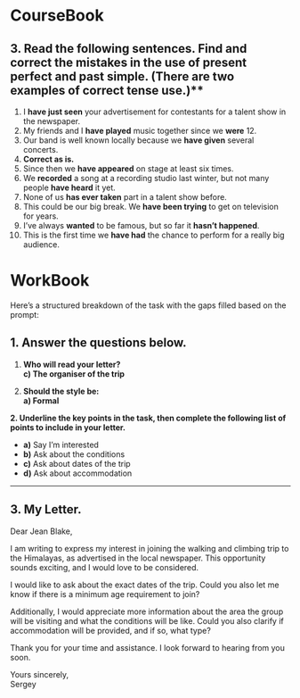 # CourseBook
## 3. Read the following sentences. Find and correct the mistakes in the use of present perfect and past simple. (There are two examples of correct tense use.)**

1. I **have just seen** your advertisement for contestants for a talent show in the newspaper.  
2. My friends and I **have played** music together since we **were** 12.  
3. Our band is well known locally because we **have given** several concerts.  
4. **Correct as is.**  
5. Since then we **have appeared** on stage at least six times.  
6. We **recorded** a song at a recording studio last winter, but not many people **have heard** it yet.  
7. None of us **has ever taken** part in a talent show before.  
8. This could be our big break. We **have been trying** to get on television for years.  
9. I’ve always **wanted** to be famous, but so far it **hasn’t happened**.  
10. This is the first time we **have had** the chance to perform for a really big audience.  
# WorkBook
Here’s a structured breakdown of the task with the gaps filled based on the prompt:


## **1. Answer the questions below.**

1. **Who will read your letter?**  
   **c) The organiser of the trip**  

2. **Should the style be:**  
   **a) Formal**  

**2. Underline the key points in the task, then complete the following list of points to include in your letter.**  

- **a)** Say I’m interested  
- **b)** Ask about the conditions  
- **c)** Ask about dates of the trip  
- **d)** Ask about accommodation  

---

## **3. My Letter.**

Dear Jean Blake,  

I am writing to express my interest in joining the walking and climbing trip to the Himalayas, as advertised in the local newspaper. This opportunity sounds exciting, and I would love to be considered.  

I would like to ask about the exact dates of the trip. Could you also let me know if there is a minimum age requirement to join?  

Additionally, I would appreciate more information about the area the group will be visiting and what the conditions will be like. Could you also clarify if accommodation will be provided, and if so, what type?  

Thank you for your time and assistance. I look forward to hearing from you soon.  

Yours sincerely,  
Sergey
